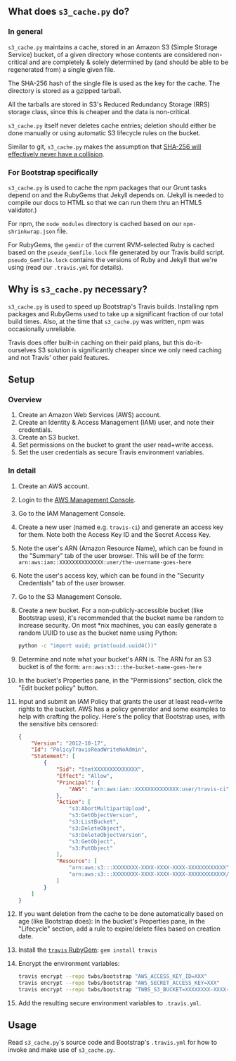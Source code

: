 ## What does `s3_cache.py` do?

### In general
`s3_cache.py` maintains a cache, stored in an Amazon S3 (Simple Storage Service) bucket, of a given directory whose contents are considered non-critical and are completely & solely determined by (and should be able to be regenerated from) a single given file.

The SHA-256 hash of the single file is used as the key for the cache. The directory is stored as a gzipped tarball.

All the tarballs are stored in S3's Reduced Redundancy Storage (RRS) storage class, since this is cheaper and the data is non-critical.

`s3_cache.py` itself never deletes cache entries; deletion should either be done manually or using automatic S3 lifecycle rules on the bucket.

Similar to git, `s3_cache.py` makes the assumption that [SHA-256 will effectively never have a collision](http://stackoverflow.com/questions/4014090/is-it-safe-to-ignore-the-possibility-of-sha-collisions-in-practice).


### For Bootstrap specifically
`s3_cache.py` is used to cache the npm packages that our Grunt tasks depend on and the RubyGems that Jekyll depends on. (Jekyll is needed to compile our docs to HTML so that we can run them thru an HTML5 validator.)

For npm, the `node_modules` directory is cached based on our `npm-shrinkwrap.json` file.

For RubyGems, the `gemdir` of the current RVM-selected Ruby is cached based on the `pseudo_Gemfile.lock` file generated by our Travis build script.
`pseudo_Gemfile.lock` contains the versions of Ruby and Jekyll that we're using (read our `.travis.yml` for details).


## Why is `s3_cache.py` necessary?
`s3_cache.py` is used to speed up Bootstrap's Travis builds. Installing npm packages and RubyGems used to take up a significant fraction of our total build times. Also, at the time that `s3_cache.py` was written, npm was occasionally unreliable.

Travis does offer built-in caching on their paid plans, but this do-it-ourselves S3 solution is significantly cheaper since we only need caching and not Travis' other paid features.


## Setup

### Overview
1. Create an Amazon Web Services (AWS) account.
2. Create an Identity & Access Management (IAM) user, and note their credentials.
3. Create an S3 bucket.
4. Set permissions on the bucket to grant the user read+write access.
5. Set the user credentials as secure Travis environment variables.

### In detail
1. Create an AWS account.
2. Login to the [AWS Management Console](https://console.aws.amazon.com).
3. Go to the IAM Management Console.
4. Create a new user (named e.g. `travis-ci`) and generate an access key for them. Note both the Access Key ID and the Secret Access Key.
5. Note the user's ARN (Amazon Resource Name), which can be found in the "Summary" tab of the user browser. This will be of the form: `arn:aws:iam::XXXXXXXXXXXXXX:user/the-username-goes-here`
6. Note the user's access key, which can be found in the "Security Credentials" tab of the user browser.
7. Go to the S3 Management Console.
8. Create a new bucket. For a non-publicly-accessible bucket (like Bootstrap uses), it's recommended that the bucket name be random to increase security. On most *nix machines, you can easily generate a random UUID to use as the bucket name using Python:

    ```bash
    python -c "import uuid; print(uuid.uuid4())"
    ```

9. Determine and note what your bucket's ARN is. The ARN for an S3 bucket is of the form: `arn:aws:s3:::the-bucket-name-goes-here`
10. In the bucket's Properties pane, in the "Permissions" section, click the "Edit bucket policy" button.
11. Input and submit an IAM Policy that grants the user at least read+write rights to the bucket. AWS has a policy generator and some examples to help with crafting the policy. Here's the policy that Bootstrap uses, with the sensitive bits censored:

    ```json
    {
        "Version": "2012-10-17",
        "Id": "PolicyTravisReadWriteNoAdmin",
        "Statement": [
            {
                "Sid": "StmtXXXXXXXXXXXXXX",
                "Effect": "Allow",
                "Principal": {
                    "AWS": "arn:aws:iam::XXXXXXXXXXXXXX:user/travis-ci"
                },
                "Action": [
                    "s3:AbortMultipartUpload",
                    "s3:GetObjectVersion",
                    "s3:ListBucket",
                    "s3:DeleteObject",
                    "s3:DeleteObjectVersion",
                    "s3:GetObject",
                    "s3:PutObject"
                ],
                "Resource": [
                    "arn:aws:s3:::XXXXXXXX-XXXX-XXXX-XXXX-XXXXXXXXXXXX",
                    "arn:aws:s3:::XXXXXXXX-XXXX-XXXX-XXXX-XXXXXXXXXXXX/*"
                ]
            }
        ]
    }
    ```

12. If you want deletion from the cache to be done automatically based on age (like Bootstrap does): In the bucket's Properties pane, in the "Lifecycle" section, add a rule to expire/delete files based on creation date.
13. Install the [`travis` RubyGem](https://github.com/travis-ci/travis): `gem install travis`
14. Encrypt the environment variables:

    ```bash
    travis encrypt --repo twbs/bootstrap "AWS_ACCESS_KEY_ID=XXX"
    travis encrypt --repo twbs/bootstrap "AWS_SECRET_ACCESS_KEY=XXX"
    travis encrypt --repo twbs/bootstrap "TWBS_S3_BUCKET=XXXXXXXX-XXXX-XXXX-XXXX-XXXXXXXXXXXX"
    ```

14. Add the resulting secure environment variables to `.travis.yml`.


## Usage
Read `s3_cache.py`'s source code and Bootstrap's `.travis.yml` for how to invoke and make use of `s3_cache.py`.
